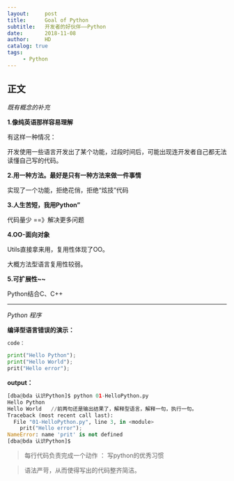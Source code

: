 ```yaml
---
layout:     post
title:      Goal of Python
subtitle:   开发者的好伙伴——Python
date:       2018-11-08
author:     HD
catalog: true
tags:
     - Python
---
```



## 正文

*既有概念的补充*



**1.像纯英语那样容易理解**

有这样一种情况：

开发使用一些语言开发出了某个功能，过段时间后，可能出现连开发者自己都无法读懂自己写的代码。

**2.用一种方法。最好是只有一种方法来做一件事情**

 实现了一个功能，拒绝花俏，拒绝“炫技”代码

**3.人生苦短，我用Python”**

代码量少	==》解决更多问题

**4.OO-面向对象**

Utils直接拿来用，复用性体现了OO。

大概方法型语言复用性较弱。

**5.可扩展性~~**

Python结合C、C++

---


*Python 程序*



**编译型语言错误的演示：**

```python
code：

print("Hello Python");
print("Hello World");
prit("Hello error");
```

**output：**

```python
[dba@bda 认识Python]$ python 01-HelloPython.py 
Hello Python
Hello World   //前两句还是输出结果了，解释型语言，解释一句，执行一句。
Traceback (most recent call last):
  File "01-HelloPython.py", line 3, in <module>
    prit("Hello error");
NameError: name 'prit' is not defined
[dba@bda 认识Python]$ 

```

> 每行代码负责完成一个动作 ： 写python的优秀习惯

> 语法严苛，从而使得写出的代码整齐简洁。








